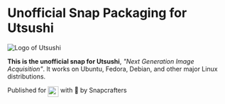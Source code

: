 # Unofficial Snap Packaging for Utsushi
<!--
	Use the RawGit service for easy access to in-repo pictures:
	https://rawgit.com
-->
![Logo of Utsushi](https://cdn.rawgit.com/Lin-Buo-Ren/utsushi-snap/95423ac9/snap/gui/logo.svg "Logo of Utsushi")

**This is the unofficial snap for Utsushi**, *"Next Generation Image Acquisition"*. It works on Ubuntu, Fedora, Debian, and other major Linux distributions.

<!-- Uncomment and modify this when you are provided a build status badge
[![Build Status Badge of the `utsushi` Snap](https://build.snapcraft.io/badge/Lin-Buo-Ren/utsushi-snap.svg "Build Status of the `utsushi` snap")](https://build.snapcraft.io/user/Lin-Buo-Ren/utsushi-snap)
-->

<!-- Uncomment and modify this when you have a screenshot
![Screenshot of the Snapped Application](screenshots/screenshot.png "Screenshot of the Snapped Application")
-->

Published for <img src="http://anything.codes/slack-emoji-for-techies/emoji/tux.png" align="top" width="24" /> with 💝 by Snapcrafters

<!-- Uncomment and modify this when you have published the snap to the Snap Store
## Installation
([Don't have snapd installed?](https://snapcraft.io/docs/core/install))

### In Terminal
    # Install Snap #
    sudo snap install --channel=edge --devmode utsushi
    #sudo snap install --channel=beta utsushi
    #sudo snap install utsushi
    
    # Connect the Snap to Required Interfaces #
    ## _plug_name_: Reasoning of connecting _plug_name_ ##
    sudo snap connect utsushi:_plug_name_
    
    # Connect the Snap to Optional Interfaces #
    ## _plug_name_: Reasoning of connecting _plug_name_ ##
    sudo snap connect utsushi:_plug_name_

### The Graphical Way
Browse <https://snapcraft.io/utsushi> and follow the instructions.
-->

<!-- Uncomment when you have test results
## What is Working
* [A list of functionallities that are verified working]

## What is NOT Working...yet 
* [A list of functionallities that are verified not working]

Check out the [issue tracker](https://github.com/Lin-Buo-Ren/utsushi-snap/issues) for more known issues.

## What is NOT Tested...yet
* [A list of functionallities that are not tested for any reasons.]
-->

<!-- Uncomment when you have initialized the URLs
## Support
* Report issues regarding using this snap to the issue tracker:  
  <https://github.com/Lin-Buo-Ren/utsushi-snap/issues>
* You may also post on the Snapcraft Forum, under the `snap` topic category:  
  <https://forum.snapcraft.io/c/snap>
-->
